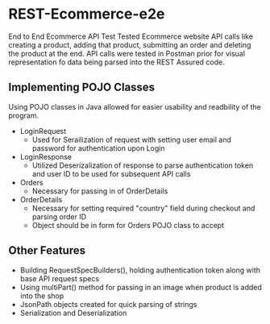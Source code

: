 # REST-Ecommerce-e2e

End to End Ecommerce API Test
Tested Ecommerce website API calls like creating a product, adding that product, submitting an order and deleting the product at the end. API calls were tested in Postman prior for visual representation fo data being parsed into the REST Assured code.

## Implementing POJO Classes
Using POJO classes in Java allowed for easier usability and readbility of the program. 
- LoginRequest
  - Used for Serailization of request with setting user email and password for authentication upon Login
- LoginResponse
  - Utilized Deserizalization of response to parse authentication token and user ID to be used for subsequent API calls
- Orders
  - Necessary for passing in <List> of OrderDetails 
- OrderDetails
  - Necessary for setting required "country" field during checkout and parsing order ID
  - Object should be in <List> form for Orders POJO class to accept

## Other Features
- Building RequestSpecBuilders(), holding authentication token along with base API request specs
- Using multiPart() method for passing in an image when product is added into the shop
- JsonPath objects created for quick parsing of strings
- Serialization and Deserialization
